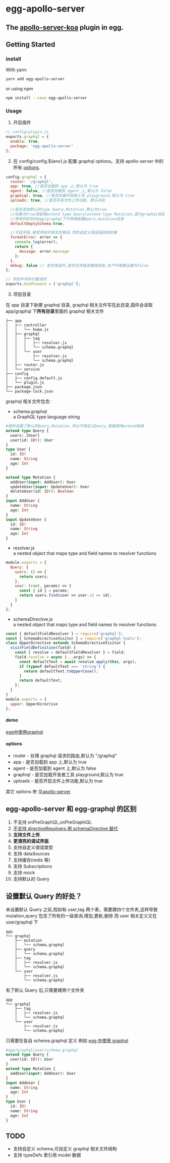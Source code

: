 # egg-apollo-server

## The [apollo-server-koa](https://github.com/apollographql/apollo-server/tree/master/packages/apollo-server-koa) plugin in egg.

## Getting Started

### install

With yarn:

```sh
yarn add egg-apollo-server
```

or using npm

```sh
npm install --save egg-apollo-server
```

### Usage

1. 开启插件

```js
// config/plugin.js
exports.graphql = {
  enable: true,
  package: 'egg-apollo-server'
};
```

2. 在 config/config.\${env}.js 配置 graphql options。支持 apollo-server 中的所有
   [options](https://www.apollographql.com/docs/apollo-server/api/apollo-server).

```js
config.graphql = {
  router: '/graphql',
  app: true, //是否加载到 app 上,默认为 true
  agent: false, //是否加载到 agent 上,默认为 false
  graphiql: true, //是否加载开发者工具 playground,默认为 true
  uploads: true, //是否开启文件上传功能，默认开启

  //是否添加默认的type Query,Mutation,默认为true
  //如果为true须使用extend type Query|extend type Mutation,因为graphql规定同一个type只能定义一个
  //带来的好处时egg/graphql下不用再新建query,mutation目录
  defaultEmptySchema:true, 

  //可选字段,接受项目中发生的错误,然后自定义错误返回给前端
  formatError: error => {
    console.log(error);
    return {
      message: error.message
    };
  },
  debug: false // 发生错误时,是否包含错误堆栈信息,生产环境要设置为false
};

// 添加中间件拦截请求
exports.middleware = ['graphql'];
```

3. 项目目录

在 app 目录下新建 graphql 目录, graphql 相关文件写在此目录,插件会读取
app/graphql 下**所有目录**里面的 graphql 相关文件

```
├── app
│   ├── controller
│   │   └── home.js
│   ├── graphql
│   │   ├── tag
│   │   │   ├── resolver.js
│   │   │   └── schema.graphql
│   │   └── user
│   │       ├── resolver.js
│   │       └── schema.graphql
│   ├── router.js
│   └── service
├── config
│   ├── config.default.js
│   └── plugin.js
├── package.json
└── package-lock.json
```

graphql 相关文件包含:

- schema.graphql  
  a GraphQL type language string

```graphql
#插件设置了默认的Query,Mutation 所以不用定义Query,直接使用extend继承
extend type Query {
  users: [User]
  user(id: ID!): User
}
type User {
  id: ID!
  name: String
  age: Int
}

extend type Mutation {
  addUser(input: AddUser): User
  updateUser(input: UpdateUser): User
  deleteUser(id: ID!): Boolean
}
input AddUser {
  name: String
  age: Int
}
input UpdateUser {
  id: ID!
  name: String
  age: Int
}
```

- resolver.js  
  a nested object that maps type and field names to resolver functions

```js
module.exports = {
  Query: {
    users: () => {
      return users;
    },
    user: (root, params) => {
      const { id } = params;
      return users.find(user => user.id == id);
    }
  }
};
```

- schemaDirective.js  
  a nested object that maps type and field names to resolver functions

```js
const { defaultFieldResolver } = require('graphql');
const { SchemaDirectiveVisitor } = require('graphql-tools');
class UpperDirective extends SchemaDirectiveVisitor {
  visitFieldDefinition(field) {
    const { resolve = defaultFieldResolver } = field;
    field.resolve = async (...args) => {
      const defaultText = await resolve.apply(this, args);
      if (typeof defaultText === 'string') {
        return defaultText.toUpperCase();
      }
      return defaultText;
    };
  }
}
module.exports = {
  upper: UpperDirective
};
```

#### demo
[egg中使用graphql](https://github.com/supperchong/egg-apollo-server/examples/simple)
#### **options**

- router <String> - 处理 graphql 请求的路由,默认为 "/graphql"
- app <Boolean> - 是否加载到 app 上,默认为 true
- agent <Boolean> - 是否加载到 agent 上,默认为 false
- graphiql <Boolean> - 是否加载开发者工具 playground,默认为 true
- uploads <Boolean> - 是否开启文件上传功能,默认为 true

其它 options 参
见[apollo-server](https://www.apollographql.com/docs/apollo-server/api/apollo-server)

## egg-apollo-server 和 egg-graphql 的区别

<!-- 1. 除了 onPreGraphQL,onPreGraphiQL, 外完全兼容 egg-graphql 配置选项 -->

1. 不支持 onPreGraphQL,onPreGraphiQL
2. [不支持 directiveResolvers,用 schemaDirective 替代](https://www.apollographql.com/docs/graphql-tools/schema-directives#what-about-directiveresolvers)
3. **支持文件上传**.
4. **更漂亮的调试界面**.
5. 支持自定义错误类型
6. 支持 dataSources
7. 支持缓存(redis 等)
8. 支持 Subscriptions
9. 支持 mock
10. 支持默认的 Query

## 设置默认 Query 的好处？

未设置默认 Query 之前,假如有 user,tag 两个表，需要建四个文件夹,这样导致 mutation,query 包含了所有的一级查询,增加,更新,删除
而 user 相关定义又在 user/graphql 下

```
app
└── graphql
    ├── mutation
    │   └── schema.graphql
    ├── query
    │   └── schema.graphql
    ├── tag
    │   ├── resolver.js
    │   └── schema.graphql
    └── user
        ├── resolver.js
        └── schema.graphql
```

有了默认 Query 后,只需要建两个文件夹

```
app
└── graphql
    ├── tag
    │   ├── resolver.js
    │   └── schema.graphql
    └── user
        ├── resolver.js
        └── schema.graphql
```

只需要在各自 schema.graphql 定义
例如
[egg 中使用 graphql](/examples/graphql)

```graphql
#app/graphql/user/schema.graphql
extend type Query {
  user(id: ID!): User
}
extend type Mutation {
  addUser(input: AddUser): User
}
input AddUser {
  name: String
  age: Int
}
type User {
  id: ID!
  name: String
  age: Int
}
```

## TODO

- 支持自定义 schema,可自定义 graphql 相关文件结构
- 支持 typeDefs 里引用 model 数据
